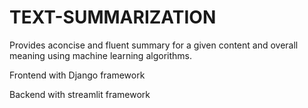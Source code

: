 # TEXT-SUMMARIZATION
Provides aconcise and fluent summary for a given content and overall meaning using machine learning algorithms.

Frontend with Django framework

Backend with streamlit framework
